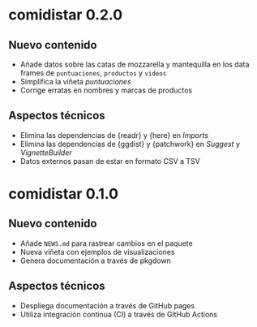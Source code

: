 # comidistar 0.2.0

## Nuevo contenido

* Añade datos sobre las catas de mozzarella y mantequilla en los data frames de `puntuaciones`, `productos` y `videos`
* Simplifica la viñeta *puntuaciones*
* Corrige erratas en nombres y marcas de productos

## Aspectos técnicos

* Elimina las dependencias de {readr} y {here} en *Imports*
* Elimina las dependencias de {ggdist} y {patchwork} en *Suggest* y *VignetteBuilder*
* Datos externos pasan de estar en formato CSV a TSV


# comidistar 0.1.0


## Nuevo contenido

* Añade `NEWS.md` para rastrear cambios en el paquete
* Nueva viñeta con ejemplos de visualizaciones
* Genera documentación a través de pkgdown

## Aspectos técnicos

* Despliega documentación a través de GitHub pages
* Utiliza integración continua (CI) a través de GitHub Actions

